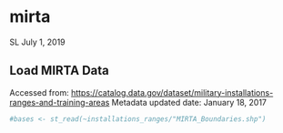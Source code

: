 mirta
================
SL
July 1, 2019

Load MIRTA Data
---------------

Accessed from: <https://catalog.data.gov/dataset/military-installations-ranges-and-training-areas> Metadata updated date: January 18, 2017

``` r
#bases <- st_read(~installations_ranges/"MIRTA_Boundaries.shp")
```
